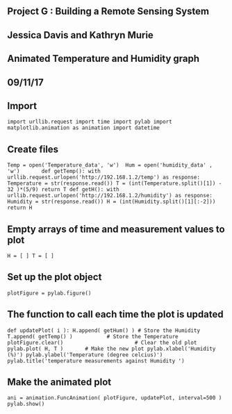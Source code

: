## Project G : Building a Remote Sensing System
## Jessica Davis and Kathryn Murie
## Animated Temperature and Humidity graph 
## 09/11/17

## Import 
`
import urllib.request
import time
import pylab
import matplotlib.animation as animation
import datetime
`

## Create files 
`
Temp = open('Temperature_data', 'w') 
Hum = open('humidity_data' , 'w')      
def getTemp():
	with urllib.request.urlopen('http://192.168.1.2/temp') as response:
		Temperature = str(response.read())
		T = (int(Temperature.split()[1]) - 32 )*(5/9)
	return T
def getH():
	with urllib.request.urlopen('http://192.168.1.2/humidity') as response:
		Humidity = str(response.read())
		H = (int(Humidity.split()[1][:-2]))
	return H
	`
	
## Empty arrays of time and measurement values to plot
`
H = [ ]
T = [ ]
`
## Set up the plot object
`
plotFigure = pylab.figure()
`
## The function to call each time the plot is updated
`
def updatePlot( i ):
    H.append( getHum() ) # Store the Humidity
    T.append( getTemp() )           # Store the Temperature
    plotFigure.clear()                       # Clear the old plot
    pylab.plot( H, T )       # Make the new plot
    pylab.xlabel('Humidity (%)')
    pylab.ylabel('Temperature (degree celcius)')
    pylab.title('temperature measurements against Humidity ')
    `
## Make the animated plot 
`
ani = animation.FuncAnimation( plotFigure, updatePlot, interval=500 )
pylab.show()
`

